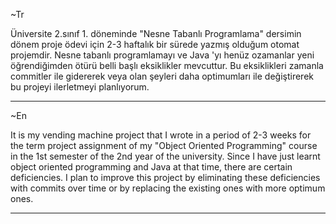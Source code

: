 ~Tr

Üniversite 2.sınıf 1. döneminde "Nesne Tabanlı Programlama" dersimin dönem proje ödevi için 2-3 haftalık bir sürede yazmış olduğum otomat projemdir.
Nesne tabanlı programlamayı ve Java 'yı henüz ozamanlar yeni öğrendiğimden ötürü belli başlı eksiklikler mevcuttur.
Bu eksiklikleri zamanla commitler ile gidererek veya olan şeyleri daha optimumları ile değiştirerek bu projeyi ilerletmeyi planlıyorum.

----------------------------------------------------------------------------------------------------------------------------------------------------------------------------------------------------------                                 

~En

It is my vending machine project that I wrote in a period of 2-3 weeks for the term project assignment of my "Object Oriented Programming" course in the 1st semester of the 2nd year of the university.
Since I have just learnt object oriented programming and Java at that time, there are certain deficiencies.
I plan to improve this project by eliminating these deficiencies with commits over time or by replacing the existing ones with more optimum ones.


----------------------------------------------------------------------------------------------------------------------------------------------------------------------------------------------------------
